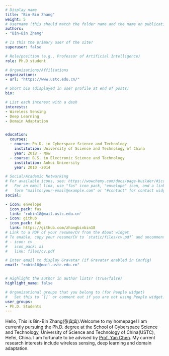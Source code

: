 ```yaml
---
# Display name
title: "Bin-Bin Zhang"
weight: 5
# Username (this should match the folder name and the name on publications)
authors:
- "Bin-Bin Zhang"

# Is this the primary user of the site?
superuser: false

# Role/position (e.g., Professor of Artificial Intelligence)
role: Ph.D student

# Organizations/Affiliations
organizations:
- url: "https://www.ustc.edu.cn/"

# Short bio (displayed in user profile at end of posts)
bio:

# List each interest with a dash
interests:
- Wireless Sensing
- Deep Learning
- Domain Adaptation 


education:
  courses:
  - course: Ph.D. in Cyberspace Science and Technology 
    institution: University of Science and Technology of China
    year: 2018 - Now
  - course: B.S. in Electronic Science and Technology
    institution: Anhui University
    year: 2010 -2014

# Social/Academic Networking
# For available icons, see: https://wowchemy.com/docs/page-builder/#icons
#   For an email link, use "fas" icon pack, "envelope" icon, and a link in the
#   form "mailto:your-email@example.com" or "#contact" for contact widget.
social:

- icon: envelope
  icon_pack: fas
  link: 'robin18@mail.ustc.edu.cn'
- icon: github
  icon_pack: fab
  link: https://github.com/zhangbinbin18
# Link to a PDF of your resume/CV from the About widget.
# To enable, copy your resume/CV to `static/files/cv.pdf` and uncomment the lines below.
# - icon: cv
#   icon_pack: ai
#   link: files/cv.pdf

# Enter email to display Gravatar (if Gravatar enabled in Config)
email: "robin18@mail.ustc.edu.cn"


# Highlight the author in author lists? (true/false)
highlight_name: false

# Organizational groups that you belong to (for People widget)
#   Set this to `[]` or comment out if you are not using People widget.
user_groups:
- Ph.D. Students
---
```

Hello, This is Bin-Bin Zhang(张宾宾).Welcome to my homepage! I am currently pursuing the Ph.D. degree at the School of Cyberspace Science and Technology, University of Science and Technology of China(USTC), Hefei, China. I am fortunate to be advised by [Prof. Yan Chen](https://chenyanustc.github.io/). My current research interests include wireless sensing, deep learning and domain adaptation.

